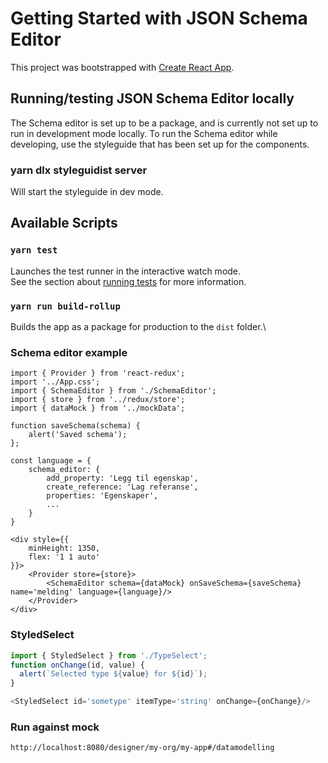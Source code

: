 # Getting Started with JSON Schema Editor

This project was bootstrapped with [Create React App](https://github.com/facebook/create-react-app).

## Running/testing JSON Schema Editor locally

The Schema editor is set up to be a package, and is currently not set up to run in development mode locally.
To run the Schema editor while developing, use the styleguide that has been set up for the components.

### yarn dlx styleguidist server

Will start the styleguide in dev mode.

## Available Scripts

### `yarn test`

Launches the test runner in the interactive watch mode.\
See the section about [running tests](https://facebook.github.io/create-react-app/docs/running-tests) for more information.

### `yarn run build-rollup`

Builds the app as a package for production to the `dist` folder.\


### Schema editor example

```tsx
import { Provider } from 'react-redux';
import '../App.css';
import { SchemaEditor } from './SchemaEditor';
import { store } from '../redux/store';
import { dataMock } from '../mockData';

function saveSchema(schema) {
    alert('Saved schema');
};

const language = {
    schema_editor: {
        add_property: 'Legg til egenskap',
        create_reference: 'Lag referanse',
        properties: 'Egenskaper',
        ...
    }
}

<div style={{
    minHeight: 1350,
    flex: '1 1 auto'
}}>
    <Provider store={store}>
        <SchemaEditor schema={dataMock} onSaveSchema={saveSchema} name='melding' language={language}/>
    </Provider>
</div>
```


### StyledSelect


```ts
import { StyledSelect } from './TypeSelect';
function onChange(id, value) {
  alert(`Selected type ${value} for ${id}`);
}

<StyledSelect id='sometype' itemType='string' onChange={onChange}/>
```



### Run against mock

`http://localhost:8080/designer/my-org/my-app#/datamodelling`